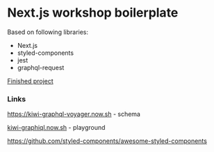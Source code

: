 # Next.js workshop boilerplate

Based on following libraries:

 - Next.js
 - styled-components
 - jest
 - graphql-request

[Finished project](https://github.com/stlk/next-workshop)


### Links

https://kiwi-graphql-voyager.now.sh - schema

<a href="kiwi-graphiql.now.sh/?query=%20%20%7B%0A%20%20%20%20%20%20allFlights(first%3A%201%2C%20search%3A%20%7Bfrom%3A%20%7Blocation%3A%20%22Prague%22%7D%2C%20to%3A%20%7Blocation%3A%20%22Warsaw%22%7D%2C%20date%3A%20%7Bexact%3A%20%222017-10-25%22%7D%7D)%20%7B%0A%20%20%20%20%20%20%20%20edges%20%7B%0A%20%20%20%20%20%20%20%20%20%20node%20%7B%0A%20%20%20%20%20%20%20%20%20%20%20%20id%0A%20%20%20%20%20%20%20%20%20%20%20%20departure%20%7B%0A%20%20%20%20%20%20%20%20%20%20%20%20%20%20time%0A%20%20%20%20%20%20%20%20%20%20%20%20%20%20localTime%0A%20%20%20%20%20%20%20%20%20%20%20%20%7D%0A%20%20%20%20%20%20%20%20%20%20%20%20arrival%20%7B%0A%20%20%20%20%20%20%20%20%20%20%20%20%20%20time%0A%20%20%20%20%20%20%20%20%20%20%20%20%20%20localTime%0A%20%20%20%20%20%20%20%20%20%20%20%20%7D%0A%20%20%20%20%20%20%20%20%20%20%20%20legs%20%7B%0A%20%20%20%20%20%20%20%20%20%20%20%20%20%20flightNumber%0A%20%20%20%20%20%20%20%20%20%20%20%20%20%20departure%20%7B%0A%20%20%20%20%20%20%20%20%20%20%20%20%20%20%20%20airport%20%7B%0A%20%20%20%20%20%20%20%20%20%20%20%20%20%20%20%20%20%20name%0A%20%20%20%20%20%20%20%20%20%20%20%20%20%20%20%20%20%20city%20%7B%0A%20%20%20%20%20%20%20%20%20%20%20%20%20%20%20%20%20%20%20%20name%0A%20%20%20%20%20%20%20%20%20%20%20%20%20%20%20%20%20%20%7D%0A%20%20%20%20%20%20%20%20%20%20%20%20%20%20%20%20%7D%0A%20%20%20%20%20%20%20%20%20%20%20%20%20%20%7D%0A%20%20%20%20%20%20%20%20%20%20%20%20%20%20arrival%20%7B%0A%20%20%20%20%20%20%20%20%20%20%20%20%20%20%20%20airport%20%7B%0A%20%20%20%20%20%20%20%20%20%20%20%20%20%20%20%20%20%20name%0A%20%20%20%20%20%20%20%20%20%20%20%20%20%20%20%20%20%20city%20%7B%0A%20%20%20%20%20%20%20%20%20%20%20%20%20%20%20%20%20%20%20%20name%0A%20%20%20%20%20%20%20%20%20%20%20%20%20%20%20%20%20%20%7D%0A%20%20%20%20%20%20%20%20%20%20%20%20%20%20%20%20%7D%0A%20%20%20%20%20%20%20%20%20%20%20%20%20%20%7D%0A%20%20%20%20%20%20%20%20%20%20%20%20%7D%0A%20%20%20%20%20%20%20%20%20%20%20%20duration%0A%20%20%20%20%20%20%20%20%20%20%20%20airlines%20%7B%0A%20%20%20%20%20%20%20%20%20%20%20%20%20%20name%0A%20%20%20%20%20%20%20%20%20%20%20%20%7D%0A%20%20%20%20%20%20%20%20%20%20%20%20price%20%7B%0A%20%20%20%20%20%20%20%20%20%20%20%20%20%20amount%0A%20%20%20%20%20%20%20%20%20%20%20%20%20%20currency%0A%20%20%20%20%20%20%20%20%20%20%20%20%7D%0A%20%20%20%20%20%20%20%20%20%20%7D%0A%20%20%20%20%20%20%20%20%7D%0A%20%20%20%20%20%20%7D%0A%20%20%20%20%7D&operationName=null" target="_blank">kiwi-graphiql.now.sh</a> - playground


https://github.com/styled-components/awesome-styled-components
